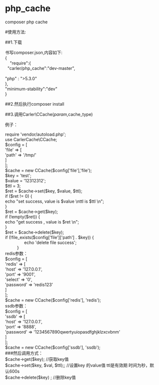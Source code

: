 # php_cache
composer php cache

#使用方法:

##1.下载</br>

书写composer.json,内容如下:       </br>
{       </br>
	    "require":{    </br>  
		"carler/php_cache":"dev-master",     </br>     
			"php" : ">5.3.0"      </br>
	},         </br>
		"minimum-stability":"dev"      </br>
}         </br>

##2.然后执行composer install</br>

##3.调用Carler\CCache($param,$cache_type)</br>

例子：                 </br>
<?php               </br>
require 'vendor/autoload.php';        </br>            
use CarlerCache\CCache;              </br>   
$config = [                   </br>
	'file' => [              </br>
		'path' => '/tmp/'               </br>
	]               </br>
];                  </br>
$cache = new CCache($config['file'],'file');        </br>        


$key = 'test';                </br>
$value = '12312312';             </br>       
$ttl = 3;           </br>

$ret = $cache->set($key, $value, $ttl);    </br>                 

if ($ret != 0) {              </br>
	echo "set success, value is $value \nttl is $ttl \n";      </br>       
}                   </br>

$ret = $cache->get($key);        </br>      
if (!empty($ret)) {           </br>
	echo "get success , value is $ret \n";      </br>           
}            </br>       

$ret = $cache->delete($key);    </br>        
if (!file_exists($config['file']['path'] . $key)) {     </br>              
	  echo 'delete file success';         </br>          
}                   </br>

redis参数：            </br>
$config = [               </br>    
	'redis' => [              </br>
		'host' => '127.0.0.1',                </br>    
		'port' => '9001',               </br>
		'select' => '0',                </br>
		'password' => 'redis123'           </br>       
	]        </br>       
];                  </br>

$cache = new CCache($config['redis'], 'redis');       </br>      

ssdb参数：             </br>
$config = [                   </br>
	'ssdb' => [               </br>
		'host' => '127.0.0.1',                    </br>
		'port' => '8888',               </br>
		'password' => '1234567890qwertyuiopasdfghjklzxcvbnm'         </br>           
	]               </br>
];              </br>                      

$cache = new CCache($config['ssdb'], 'ssdb');           </br>    

###然后调用方式：              </br>      
$cache->get($key);  //获取key值           </br>                          
$cache->set($key, $val, $ttl);; //设置key 的value值 ttl是有效期 时间为秒，默认600s            </br>
$cache->delete($key) ; //删除key值                  </br>

